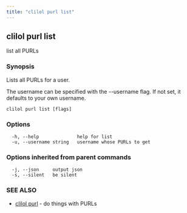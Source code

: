 ```yaml
---
title: "clilol purl list"
---
```

## clilol purl list

list all PURLs

### Synopsis

Lists all PURLs for a user.

The username can be specified with the --username flag. If not set,
it defaults to your own username.

```
clilol purl list [flags]
```

### Options

```
  -h, --help              help for list
  -u, --username string   username whose PURLs to get
```

### Options inherited from parent commands

```
  -j, --json     output json
  -s, --silent   be silent
```

### SEE ALSO

* [clilol purl](clilol_purl.md)	 - do things with PURLs

